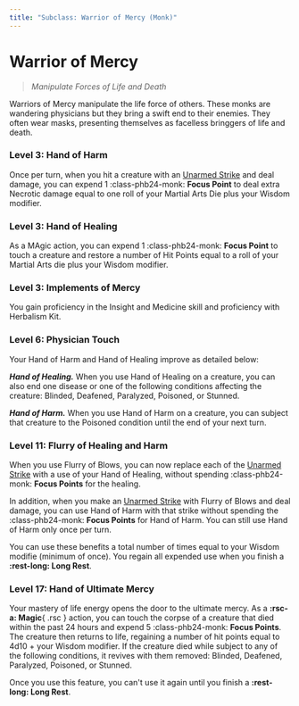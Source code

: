 ```yaml
---
title: "Subclass: Warrior of Mercy (Monk)"
---
```


<p style="display:none">
Manipulate Forces of Life and Death
</p>

# Warrior of Mercy

> *Manipulate Forces of Life and Death*

Warriors of Mercy manipulate the life force of others. These monks are wandering physicians but they bring a swift end to their enemies. They often wear masks, presenting themselves as facelless bringgers of life and death.

### Level 3: Hand of Harm

Once per turn, when you hit a creature with an [Unarmed Strike] and deal damage, you can expend 1 :class-phb24-monk: **Focus Point** to deal extra Necrotic damage equal to one roll of your Martial Arts Die plus your Wisdom modifier.

### Level 3: Hand of Healing

As a MAgic action, you can expend 1 :class-phb24-monk: **Focus Point** to touch a creature and restore a number of Hit Points equal to a roll of your Martial Arts die plus your Wisdom modifier.

### Level 3: Implements of Mercy

You gain proficiency in the Insight and Medicine skill and proficiency with Herbalism Kit.

### Level 6: Physician Touch

Your Hand of Harm and Hand of Healing improve as detailed below:

***Hand of Healing.*** When you use Hand of Healing on a creature, you can also end one disease or one of the following conditions affecting the creature: Blinded, Deafened, Paralyzed, Poisoned, or Stunned.

***Hand of Harm.*** When you use Hand of Harm on a creature, you can subject that creature to the Poisoned condition until the end of your next turn.

### Level 11: Flurry of Healing and Harm

When you use Flurry of Blows, you can now replace each of the [Unarmed Strike] with a use of your Hand of Healing, without spending :class-phb24-monk: **Focus Points** for the healing.

In addition, when you make an [Unarmed Strike] with Flurry of Blows and deal damage, you can use Hand of Harm with that strike without spending the :class-phb24-monk: **Focus Points** for Hand of Harm. You can still use Hand of Harm only once per turn.

You can use these benefits a total number of times equal to your Wisdom modifie (minimum of once). You regain all expended use when you finish a **:rest-long: Long Rest**.

### Level 17: Hand of Ultimate Mercy

Your mastery of life energy opens the door to the ultimate mercy. As a **:rsc-a: Magic**{ .rsc } action, you can touch the corpse of a creature that died within the past 24 hours and expend 5 :class-phb24-monk: **Focus Points**. The creature then returns to life, regaining a number of hit points equal to 4d10 + your Wisdom modifier. If the creature died while subject to any of the following conditions, it revives with them removed: Blinded, Deafened, Paralyzed, Poisoned, or Stunned.

Once you use this feature, you can't use it again until you finish a **:rest-long: Long Rest**.

[Unarmed Strike]: ../../gameplay/phb/action.md#unarmed-strike